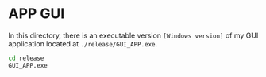 # APP GUI 
In this directory, there is an executable version `[Windows version]` of my GUI application located at `./release/GUI_APP.exe`.
```sh
cd release 
GUI_APP.exe
```
